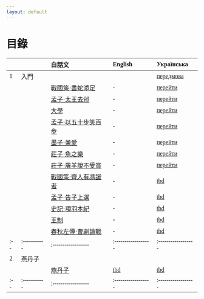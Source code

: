 ```yaml
---
layout: default
---
```

<head>
  <!-- ... -->
  <link rel="stylesheet" type="text/css" href="https://fonts.googleapis.com/earlyaccess/cwtexkai.css">
  <style>
    body {
     font-family: "cwTeXKai", serif;
    }
    p.big {
      line-height: 3;
      font-size: x-large;
    }
    p {
      font-size: 1.5em;
    }
    </style>
</head>

# 目錄

|   |           | 白話文                                           | English   | Українська  |
|:--|:----------|:------------------|:------------------|:------------------|
| 1 | 入門    |                                                  |            | [передмова](./pages/українська/вступ/передмова.html) |
|   |          | [戰國策·畫蛇添足](./pages/白話文/入門/畫蛇添足.html) | -                | [перейти](./pages/українська/вступ/畫蛇添足ukr.html)|
|   |          | [孟子·太王去邠](./pages/白話文/入門/太王去邠.html) | -                | [перейти](./pages/українська/вступ/太王去邠ukr.html)|
|   |          | [大學](./pages/白話文/入門/大學.html) | -               | [перейти](./pages/українська/вступ/大學ukr.html)|
|   |          | [孟子·以五十步笑百步](./pages/白話文/入門/以五十步笑百步.html) | -                | [перейти](.pages/українська/вступ/以五十步笑百步ukr.html)|
|   |          | [墨子·兼愛](./pages/白話文/入門/兼愛.html) | -                | [перейти](./pages/українська/вступ/兼愛ukr.html)|
|   |          | [莊子·魚之樂](./pages/白話文/入門/魚之樂.html) | -                | [перейти](./pages/українська/вступ/魚之樂ukr.html)|
|   |          | [莊子·屠羊說不受賞](./pages/白話文/入門/屠羊說不受賞.html) | -                | [перейти](./pages/українська/вступ/屠羊說不受賞ukr.html)|
|   |          | [戰國策·齊人有馮諼者](./pages/白話文/入門/馮諼客孟嘗君.html)  | -  | [tbd](./pages/українська/вступ/馮諼客孟嘗君ukr.html)|
|   |          | [孟子·告子上選](./pages/白話文/入門/告子上選.html)  | -       | [tbd](./pages/українська/вступ/告子上選ukr.html)|
|   |          | [史記·項羽本紀](./pages/白話文/入門/項羽本紀.html)  | -        | [tbd](./pages/українська/вступ/項羽本紀ukr.html)|
|   |          | [王制](./pages/白話文/入門/王制.html)  | -        | [tbd](./pages/українська/вступ/王制ukr.html)|
|   |          | [春秋左傳·曹劌論戰](./pages/白話文/入門/曹劌論戰.html)  | -                                     | [tbd](./pages/українська/вступ/曹劌論戰ukr.html)|
|:--|:-----------|:------------------|:------------------|:------------------|
| 2 | 燕丹子    |                                                  |                |                                       |
|   |          | [燕丹子](./pages/白話文/燕丹子.html)  | [tbd](./pages/english/燕丹子eng.html)| [tbd](./pages/українська/燕丹子ukr.html)|
|:--|:-----------|:------------------|:------------------|:------------------|
